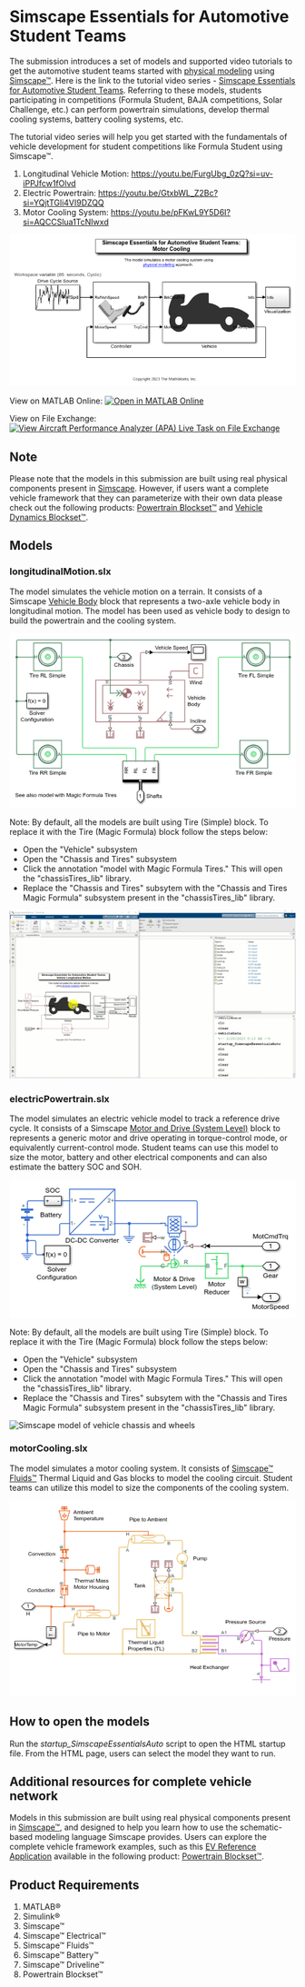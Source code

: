 # Simscape Essentials for Automotive Student Teams
The submission introduces a set of models and supported video tutorials to get the automotive student teams started with [physical modeling](https://in.mathworks.com/help/simscape/physical-modeling.html) using [Simscape™](https://in.mathworks.com/products/simscape.html). Here is the link to the tutorial video series - [Simscape Essentials for Automotive Student Teams](https://www.youtube.com/playlist?list=PLn8PRpmsu08pYJYnUtYk_siS5e7HnU4uu). Referring to these models, students participating in competitions (Formula Student, BAJA competitions, Solar Challenge, etc.) can perform powertrain simulations, develop thermal cooling systems, battery cooling systems, etc.

The tutorial video series will help you get started with the fundamentals of vehicle development for student competitions like Formula Student using Simscape™. 
1. Longitudinal Vehicle Motion: https://youtu.be/FurgUbg_0zQ?si=uv-iPPJfcw1fOlvd
2. Electric Powertrain: https://youtu.be/GtxbWL_Z2Bc?si=YQjtTGli4VI9DZQQ
3. Motor Cooling System: https://youtu.be/pFKwL9Y5D6I?si=AQCCSlua1TcNIwxd 

![Simscape model of electric vehicle](<Scripts_Data/html/SimscapeEssentialsAuto_Demo_Script_03.png>)

View on MATLAB Online: [![Open in MATLAB Online](https://www.mathworks.com/images/responsive/global/open-in-matlab-online.svg)](https://matlab.mathworks.com/open/github/v1?repo=mathworks/Simscape-Essentials-for-Automotive-Student-Teams&file=https://github.com/mathworks/Simscape-Essentials-for-Automotive-Student-Teams/blob/main/startup_SimscapeEssentialsAuto.m)

View on File Exchange: [![View Aircraft Performance Analyzer (APA) Live Task on File Exchange](
https://www.mathworks.com/matlabcentral/images/matlab-file-exchange.svg)](https://in.mathworks.com/matlabcentral/fileexchange/125445-simscape-essentials-for-automotive-student-teams)

## Note
Please note that the models in this submission are built using real physical components present in [Simscape](https://in.mathworks.com/products/simscape.html). However, if users want a complete vehicle framework that they can parameterize with their own data please check out the following products: [Powertrain Blockset™](https://www.mathworks.com/products/powertrain.html) and [Vehicle Dynamics Blockset™](https://in.mathworks.com/products/vehicle-dynamics.html). 

## Models
### longitudinalMotion.slx
The model simulates the vehicle motion on a terrain. It consists of a Simscape [Vehicle Body](https://in.mathworks.com/help/sdl/ref/vehiclebody.html) block that represents a two-axle vehicle body in longitudinal motion. The model has been used as vehicle body to design to build the powertrain and the cooling system. 

![Simscape model of vehicle chassis and wheels](<Scripts_Data/html/SimscapeEssentialsAuto_Demo_Script_01.png>)

Note: By default, all the models are built using Tire (Simple) block. To replace it with the Tire (Magic Formula) block follow the steps below:
- Open the "Vehicle" subsystem
- Open the "Chassis and Tires" subsystem
- Click the annotation "model with Magic Formula Tires." This will open the "chassisTires_lib" library.
- Replace the "Chassis and Tires" subsytem with the "Chassis and Tires Magic Formula" subsystem present in the "chassisTires_lib" library.

![Simscape model of vehicle chassis and wheels](<Scripts_Data/html/SimscapeEssentialsAuto_Demo_Gif_01.gif>)

### electricPowertrain.slx
The model simulates an electric vehicle model to track a reference drive cycle. It consists of a Simscape [Motor and Drive (System Level)](https://in.mathworks.com/help/sps/ref/motordrivesystemlevel.html) block to represents a generic motor and drive operating in torque-control mode, or equivalently current-control mode. Student teams can use this model to size the motor, battery and other electrical components and can also estimate the battery SOC and SOH.

![Simscape model of electric powertrain](<Scripts_Data/html/SimscapeEssentialsAuto_Demo_Script_02.png>)

Note: By default, all the models are built using Tire (Simple) block. To replace it with the Tire (Magic Formula) block follow the steps below:
- Open the "Vehicle" subsystem
- Open the "Chassis and Tires" subsystem
- Click the annotation "model with Magic Formula Tires." This will open the "chassisTires_lib" library.
- Replace the "Chassis and Tires" subsytem with the "Chassis and Tires Magic Formula" subsystem present in the "chassisTires_lib" library.

![Simscape model of vehicle chassis and wheels](<Scripts_Data/html/SimscapeEssentialsAuto_Demo_Gif_02.gif>)

### motorCooling.slx
The model simulates a motor cooling system. It consists of [Simscape™ Fluids™](https://in.mathworks.com/products/simscape-fluids.html) Thermal Liquid and Gas blocks to model the cooling circuit. Student teams can utilize this model to size the components of the cooling system. 

![Simscape model of motor cooling system](<Scripts_Data/html/SimscapeEssentialsAuto_Demo_Script_04.png>)

## How to open the models
Run the _startup_SimscapeEssentialsAuto_ script to open the HTML startup file. From the HTML page, users can select the model they want to run. 

## Additional resources for complete vehicle network
Models in this submission are built using real physical components present in [Simscape™](https://in.mathworks.com/products/simscape.html), and designed to help you learn how to use the schematic-based modeling language Simscape provides. Users can explore the complete vehicle framework examples, such as this [EV Reference Application](https://in.mathworks.com/help/autoblks/ug/electric-vehicle-reference-application.html) available in the following product: [Powertrain Blockset™](https://in.mathworks.com/products/powertrain.html). 

## Product Requirements
1. MATLAB®
2. Simulink®
3. Simscape™
4. Simscape™ Electrical™
5. Simscape™ Fluids™
6. Simscape™ Battery™
7. Simscape™ Driveline™
8. Powertrain Blockset™

